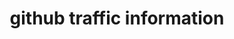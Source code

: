 ---
layout: page
title: github traffic information
description: Automatically track github traffic for all of your repos.
img: /assets/img/fun_traffic_info_github.png
redirect: http://github.com/miykael/traffic_info_github
importance: 5
category: fun
---